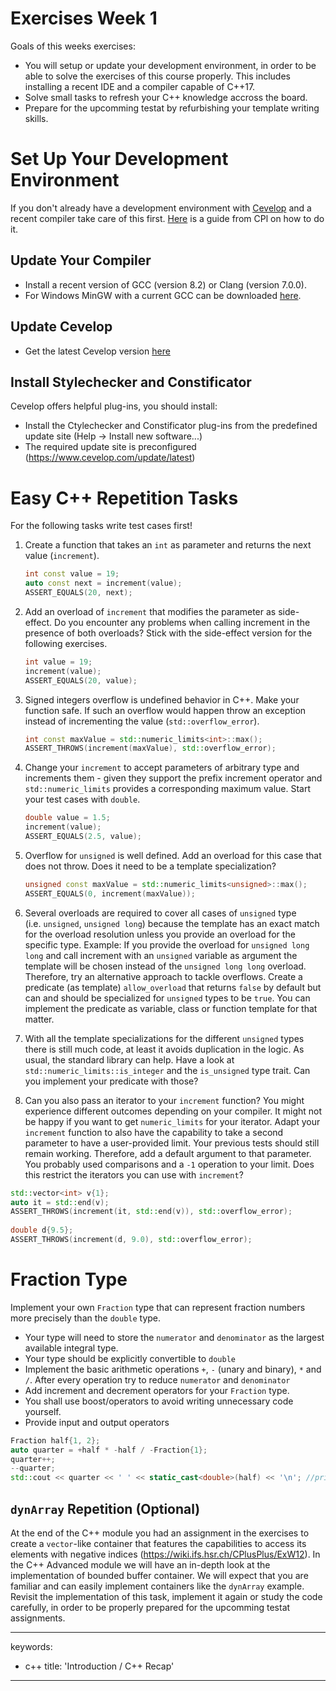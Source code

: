 # Exercises Week 1

Goals of this weeks exercises:

-   You will setup or update your development environment, in order to
    be able to solve the exercises of this course properly. This
    includes installing a recent IDE and a compiler capable of C++17.
-   Solve small tasks to refresh your C++ knowledge accross the board.
-   Prepare for the upcomming testat by refurbishing your template
    writing skills.

# Set Up Your Development Environment

If you don't already have a development environment with
[Cevelop](https://www.cevelop.com) and a recent compiler take care of
this first. [Here](https://wiki.ifs.hsr.ch/CPlusPlus/ExW1) is a guide
from CPl on how to do it.

## Update Your Compiler

-   Install a recent version of GCC (version 8.2) or Clang (version
    7.0.0).
-   For Windows MinGW with a current GCC can be downloaded
    [here](https://nuwen.net/mingw.html).

## Update Cevelop

-   Get the latest Cevelop version [here](https://www.cevelop.com)

## Install Stylechecker and Constificator

Cevelop offers helpful plug-ins, you should install:

-   Install the Ctylechecker and Constificator plug-ins from the
    predefined update site (Help -\> Install new software...)
-   The required update site is preconfigured
    (https://www.cevelop.com/update/latest)

# Easy C++ Repetition Tasks

For the following tasks write test cases first!

1.  Create a function that takes an `int` as parameter and returns the
    next value (`increment`).

    ``` cpp
    int const value = 19;
    auto const next = increment(value);
    ASSERT_EQUALS(20, next);
    ```

2.  Add an overload of `increment` that modifies the parameter as
    side-effect. Do you encounter any problems when calling increment in
    the presence of both overloads? Stick with the side-effect version
    for the following exercises.

    ``` cpp
    int value = 19;
    increment(value);
    ASSERT_EQUALS(20, value);
    ```

3.  Signed integers overflow is undefined behavior in C++. Make your
    function safe. If such an overflow would happen throw an exception
    instead of incrementing the value (`std::overflow_error`).

    ``` cpp
    int const maxValue = std::numeric_limits<int>::max();
    ASSERT_THROWS(increment(maxValue), std::overflow_error);
    ```

4.  Change your `increment` to accept parameters of arbitrary type and
    increments them - given they support the prefix increment operator
    and `std::numeric_limits` provides a corresponding maximum value.
    Start your test cases with `double`.

    ``` cpp
    double value = 1.5;
    increment(value);
    ASSERT_EQUALS(2.5, value);
    ```

5.  Overflow for `unsigned` is well defined. Add an overload for this
    case that does not throw. Does it need to be a template
    specialization?

    ``` cpp
    unsigned const maxValue = std::numeric_limits<unsigned>::max();
    ASSERT_EQUALS(0, increment(maxValue));
    ```

6.  Several overloads are required to cover all cases of `unsigned` type
    (i.e. `unsigned`, `unsigned long`) because the template has an exact
    match for the overload resolution unless you provide an overload for
    the specific type. Example: If you provide the overload for
    `unsigned long long` and call increment with an `unsigned` variable
    as argument the template will be chosen instead of the
    `unsigned long long` overload. Therefore, try an alternative
    approach to tackle overflows. Create a predicate (as template)
    `allow_overload` that returns `false` by default but can and should
    be specialized for `unsigned` types to be `true`. You can implement
    the predicate as variable, class or function template for that
    matter.

7.  With all the template specializations for the different `unsigned`
    types there is still much code, at least it avoids duplication in
    the logic. As usual, the standard library can help. Have a look at
    `std::numeric_limits::is_integer` and the `is_unsigned` type trait.
    Can you implement your predicate with those?

8.  Can you also pass an iterator to your `increment` function? You
    might experience different outcomes depending on your compiler. It
    might not be happy if you want to get `numeric_limits` for your
    iterator. Adapt your `increment` function to also have the
    capability to take a second parameter to have a user-provided limit.
    Your previous tests should still remain working. Therefore, add a
    default argument to that parameter. You probably used comparisons
    and a `-1` operation to your limit. Does this restrict the iterators
    you can use with `increment`?

<!-- -->

``` cpp
std::vector<int> v{1};
auto it = std::end(v);
ASSERT_THROWS(increment(it, std::end(v)), std::overflow_error);
 
double d{9.5};
ASSERT_THROWS(increment(d, 9.0), std::overflow_error);
```

# Fraction Type

Implement your own `Fraction` type that can represent fraction numbers
more precisely than the `double` type.

-   Your type will need to store the `numerator` and `denominator` as
    the largest available integral type.
-   Your type should be explicitly convertible to `double`
-   Implement the basic arithmetic operations `+`, `-` (unary and
    binary), `*` and `/`. After every operation try to reduce
    `numerator` and `denominator`
-   Add increment and decrement operators for your `Fraction` type.
-   You shall use boost/operators to avoid writing unnecessary code
    yourself.
-   Provide input and output operators

<!-- -->

``` cpp
Fraction half{1, 2};
auto quarter = +half * -half / -Fraction{1};
quarter++;
--quarter;
std::cout << quarter << ' ' << static_cast<double>(half) << '\n'; //prints 1/4 0.5
```

## `dynArray` Repetition (Optional)

At the end of the C++ module you had an assignment in the exercises to
create a `vector`-like container that features the capabilities to
access its elements with negative indices
(https://wiki.ifs.hsr.ch/CPlusPlus/ExW12). In the C++ Advanced module we
will have an in-depth look at the implementation of bounded buffer
container. We will expect that you are familiar and can easily implement
containers like the `dynArray` example. Revisit the implementation of
this task, implement it again or study the code carefully, in order to
be properly prepared for the upcomming testat assignments.

---
keywords:
- c++
title: 'Introduction / C++ Recap'
---


